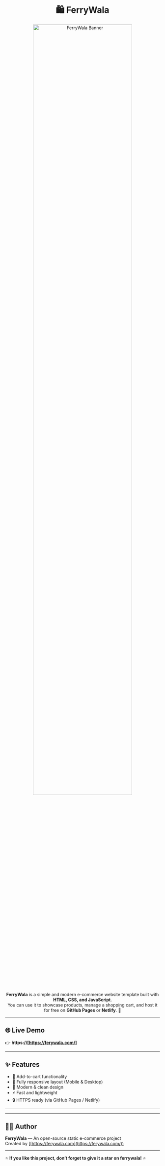 <h1 align="center">🛍️ FerryWala</h1>

<p align="center">
  <img src="https://user-images.githubusercontent.com/placeholder/ecommerce-banner.png" alt="FerryWala Banner" width="80%">
</p>

<p align="center">
  <b>FerryWala</b> is a simple and modern e-commerce website template built with 
  <b>HTML, CSS, and JavaScript</b>. <br>
  You can use it to showcase products, manage a shopping cart, and host it for free on 
  <b>GitHub Pages</b> or <b>Netlify</b>. 🚀
</p>

---

## 🌐 Live Demo  
👉 **https://[https://ferywala.com/]**


---

## ✨ Features
- 🧺 Add-to-cart functionality  
- 📱 Fully responsive layout (Mobile & Desktop)  
- 💅 Modern & clean design  
- ⚡ Fast and lightweight  
- 🔒 HTTPS ready (via GitHub Pages / Netlify)

---



---

## 🧑‍💻 Author
**FerryWala** — An open-source static e-commerce project  
Created by [[https://ferywala.com](https://ferywala.com/))

---

⭐ **If you like this project, don’t forget to give it a star on ferrywala!** ⭐  

